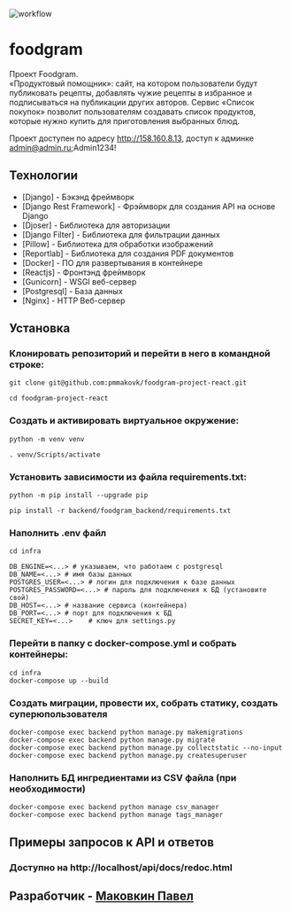 ![workflow](https://github.com/pmmakovk/foodgram-project-react/actions/workflows/foodgram_workflow.yml/badge.svg)
# foodgram

Проект Foodgram.\
«Продуктовый помощник»: сайт, на котором пользователи будут публиковать рецепты,
добавлять чужие рецепты в избранное и подписываться на публикации других авторов.
Сервис «Список покупок» позволит пользователям создавать список продуктов,
которые нужно купить для приготовления выбранных блюд.

Проект доступен по адресу http://158.160.8.13, доступ к админке admin@admin.ru;Admin1234!


## Технологии
- [Django] - Бэкэнд фреймворк
- [Django Rest Framework] - Фрэймворк для создания API на основе Django
- [Djoser] - Библиотека для авторизации
- [Django Filter] - Библиотека для фильтрации данных
- [Pillow] - Библиотека для обработки изображений
- [Reportlab] - Библиотека для создания PDF документов
- [Docker] - ПО для развертывания в контейнере
- [Reactjs] - Фронтэнд фреймворк
- [Gunicorn] - WSGI веб-сервер
- [Postgresql] - База данных
- [Nginx] - HTTP Веб-сервер

## Установка

### Клонировать репозиторий и перейти в него в командной строке:
```
git clone git@github.com:pmmakovk/foodgram-project-react.git
```
```
cd foodgram-project-react
```
### Cоздать и активировать виртуальное окружение:
```
python -m venv venv
```
```
. venv/Scripts/activate
```
### Установить зависимости из файла requirements.txt:
```
python -m pip install --upgrade pip
```
```
pip install -r backend/foodgram_backend/requirements.txt
```
### Наполнить .env файл
```
cd infra

DB_ENGINE=<...> # указываем, что работаем с postgresql
DB_NAME=<...> # имя базы данных
POSTGRES_USER=<...> # логин для подключения к базе данных
POSTGRES_PASSWORD=<...> # пароль для подключения к БД (установите свой)
DB_HOST=<...> # название сервиса (контейнера)
DB_PORT=<...> # порт для подключения к БД
SECRET_KEY=<...>	# ключ для settings.py
```
### Перейти в папку с docker-compose.yml и собрать контейнеры:
```
cd infra
docker-compose up --build
```
### Создать миграции, провести их, собрать статику, создать суперюпользователя
```
docker-compose exec backend python manage.py makemigrations
docker-compose exec backend python manage.py migrate
docker-compose exec backend python manage.py collectstatic --no-input
docker-compose exec backend python manage.py createsuperuser
```
### Наполнить БД ингредиентами из CSV файла (при необходимости)
```
docker-compose exec backend python manage csv_manager
docker-compose exec backend python manage tags_manager
```
## Примеры запросов к API и ответов
### Доступно на http://localhost/api/docs/redoc.html

## Разработчик - [Маковкин Павел](https://github.com/pmmakovk) ##
